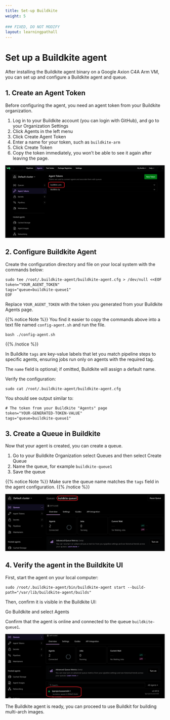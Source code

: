 ```yaml
---
title: Set-up Buildkite
weight: 5

### FIXED, DO NOT MODIFY
layout: learningpathall
---
```


# Set up a Buildkite agent

After installing the Buildkite agent binary on a Google Axion C4A Arm VM, you can set up and configure a Buildkite agent and queue.

## 1. Create an Agent Token

Before configuring the agent, you need an agent token from your Buildkite organization.

1. Log in to your Buildkite account (you can login with GitHub), and go to your Organization Settings
2. Click Agents in the left menu
3. Click Create Agent Token  
4. Enter a name for your token, such as `buildkite-arm`
5. Click Create Token
6. Copy the token immediately, you won’t be able to see it again after leaving the page.

![Buildkite Dashboard alt-text#center](images/agent-token.png "Create Buildkite agent Token")


## 2. Configure Buildkite Agent

Create the configuration directory and file on your local system with the commands below:

```console
sudo tee /root/.buildkite-agent/buildkite-agent.cfg > /dev/null <<EOF
token="YOUR_AGENT_TOKEN"
tags="queue=buildkite-queue1"
EOF
```

Replace `YOUR_AGENT_TOKEN` with the token you generated from your Buildkite Agents page.  

{{% notice Note %}}
You find it easier to copy the commands above into a text file named `config-agent.sh` and run the file.
```console
bash ./config-agent.sh
```
{{% /notice %}}

In Buildkite `tags` are key-value labels that let you match pipeline steps to specific agents, ensuring jobs run only on agents with the required tag.

The `name` field is optional; if omitted, Buildkite will assign a default name.


Verify the configuration:

```console
sudo cat /root/.buildkite-agent/buildkite-agent.cfg
```

You should see output similar to:

```output
# The token from your Buildkite "Agents" page
token="YOUR-GENERATED-TOKEN-VALUE"
tags="queue=buildkite-queue1"
```

## 3. Create a Queue in Buildkite

Now that your agent is created, you can create a queue. 

1. Go to your Buildkite Organization select Queues and then select Create Queue
2. Name the queue, for example `buildkite-queue1`
3. Save the queue

{{% notice Note %}}
Make sure the queue name matches the `tags` field in the agent configuration.
{{% /notice %}}

![Buildkite Dashboard alt-text#center](images/queue.png "Create Buildkite Queue")

## 4. Verify the agent in the Buildkite UI

First, start the agent on your local computer: 

```console
sudo /root/.buildkite-agent/bin/buildkite-agent start --build-path="/var/lib/buildkite-agent/builds"
```

Then, confirm it is visible in the Buildkite UI:

Go Buildkite and select Agents

Confirm that the agent is online and connected to the queue `buildkite-queue1`.

![Buildkite Dashboard alt-text#center](images/agent.png "Verify Agent")

The Buildkite agent is ready, you can proceed to use Buildkit for building multi-arch images. 
